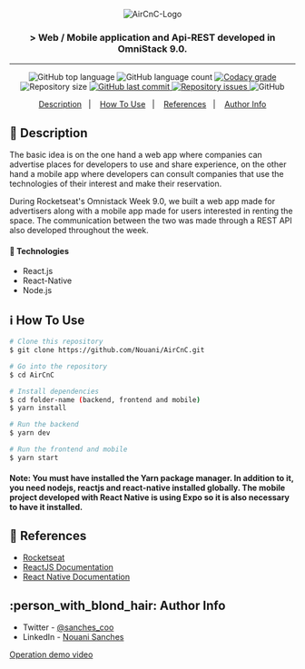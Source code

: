 <p align="center">

  <img alt="AirCnC-Logo" src="https://user-images.githubusercontent.com/49238044/72116806-2f188300-332a-11ea-8d78-eb960f305def.png"/>


  <h3 align="center">> Web / Mobile application and Api-REST developed in OmniStack 9.0.</h3>
</p>

---

<p align="center">
  <img alt="GitHub top language" src="https://img.shields.io/github/languages/top/Nouani/AirCnC.svg">

  <img alt="GitHub language count" src="https://img.shields.io/github/languages/count/Nouani/AirCnC.svg">

  <a href="https://www.codacy.com/app/Nouani/AirCnC?utm_source=github.com&amp;utm_medium=referral&amp;utm_content=Nouani/AirCnC&amp;utm_campaign=Badge_Grade">
    <img alt="Codacy grade" src="https://img.shields.io/codacy/grade/1b577a07dda843aba09f4bc55d1af8fc.svg">
  </a>

  <img alt="Repository size" src="https://img.shields.io/github/repo-size/Nouani/AirCnC.svg">
  <a href="https://github.com/Nouani/AirCnC/commits/master">
    <img alt="GitHub last commit" src="https://img.shields.io/github/last-commit/Nouani/AirCnC.svg">
  </a>

  <a href="https://github.com/Nouani/AirCnC/issues">
    <img alt="Repository issues" src="https://img.shields.io/github/issues/Nouani/AirCnC.svg">
  </a>

  <img alt="GitHub" src="https://img.shields.io/github/license/Nouani/AirCnC.svg">
</p>


<p align="center">
  <a href="#page_with_curl-description">Description</a>&nbsp;&nbsp;&nbsp;|&nbsp;&nbsp;&nbsp;
  <a href="#information_source-how-to-use">How To Use</a>&nbsp;&nbsp;&nbsp;|&nbsp;&nbsp;&nbsp;
  <a href="#blue_book-references">References</a>&nbsp;&nbsp;&nbsp;|&nbsp;&nbsp;&nbsp;
  <a href="#person_with_blond_hair-author-info">Author Info</a>
</p>

## :page_with_curl: Description

The basic idea is on the one hand a web app where companies can advertise places for developers to use and share experience, on the other hand a mobile app where developers can consult companies that use the technologies of their interest and make their reservation.

During Rocketseat's Omnistack Week 9.0, we built a web app made for advertisers along with a mobile app made for users interested in renting the space. The communication between the two was made through a REST API also developed throughout the week.

#### :rocket: Technologies

- React.js
- React-Native
- Node.js

## :information_source: How To Use

```bash
# Clone this repository
$ git clone https://github.com/Nouani/AirCnC.git

# Go into the repository
$ cd AirCnC

# Install dependencies 
$ cd folder-name (backend, frontend and mobile)
$ yarn install

# Run the backend
$ yarn dev

# Run the frontend and mobile
$ yarn start
```

#### Note: You must have installed the Yarn package manager. In addition to it, you need nodejs, reactjs and react-native installed globally. The mobile project developed with React Native is using Expo so it is also necessary to have it installed.

## :blue_book: References
 
- [Rocketseat](https://rocketseat.com.br/)
- [ReactJS Documentation](https://reactjs.org/)
- [React Native Documentation](https://facebook.github.io/react-native/)

## :person_with_blond_hair: Author Info

- Twitter - [@sanches_coo](https://twitter.com/sanches_coo)
- LinkedIn - [Nouani Sanches](https://www.linkedin.com/in/nouani-sanches-a8b39419b/m)

[Operation demo video](https://www.youtube.com/watch?v=HUxoI7NvDwo&t=8s)
